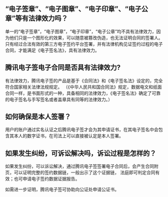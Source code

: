 ## “电子签章”、“电子图章”、“电子印章”、“电子公章”等有法律效力吗？[](id:Q1)
单一的“电子签章”，“电子图章”，“电子印章”，“电子公章”均不具有法律效力，因为他们只是一个图形化的效果，可以随意被篡改伪造，也无法证明合同的签署人。只有经过合法有效的第三方电子签约平台签署，并有法律机构见证签约过程的电子合同，才能满足《电子签名法》，具有法律效力。

## 腾讯电子签电子合同是否具有法律效力? [](id:Q2)
有法律效力，腾讯电子签的产品是基于《合同法》和《电子签名法》设定的，完全符合国家相关法律法规规定。 （《中华人民共和国合同法》规定，数据电文和纸面合同一样，是书面形式的一种，具备相同的法律效力，《电子签名法》确定了可靠的电子签名与手写签名或者盖章具有同等的法律效力。）

## 如何确保是本人签署？[](id:Q3)
用户的账户通过实名认证之后腾讯电子签才会为其申请证书，在其电子签名中会包含其本人的数字证书，在司法上可以直接被认定是本人签署。

## 如果发生纠纷，可诉讼解决吗，诉讼过程是怎样的？[](id:Q4)
如果发生纠纷，可以诉讼解决，通过腾讯电子签签署电子合同后，会产生合同附页，可以证明完整的签约数据链，一般出示了这个证据链， 法庭即可判定合同有效；也可申请电子签约数据证据报告。

如需进一步证明，腾讯电子签可协助向公证处申请公证书。